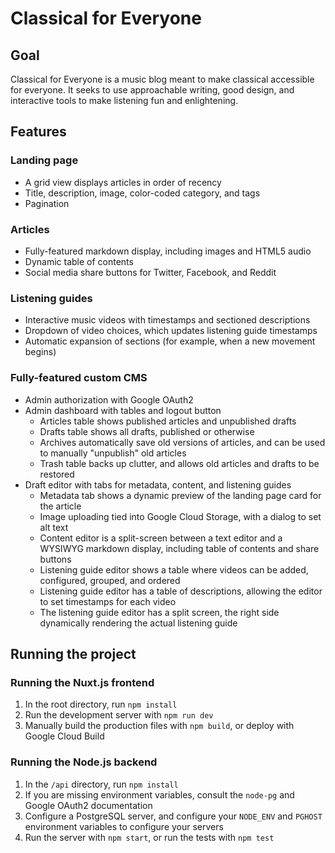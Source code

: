 # Classical for Everyone
## Goal
Classical for Everyone is a music blog meant to make classical accessible for everyone. It seeks to use approachable writing, good design, and interactive tools to make listening fun and enlightening. 

## Features
### Landing page
* A grid view displays articles in order of recency
* Title, description, image, color-coded category, and tags
* Pagination

### Articles
* Fully-featured markdown display, including images and HTML5 audio
* Dynamic table of contents
* Social media share buttons for Twitter, Facebook, and Reddit

### Listening guides
* Interactive music videos with timestamps and sectioned descriptions
* Dropdown of video choices, which updates listening guide timestamps
* Automatic expansion of sections (for example, when a new movement begins)

### Fully-featured custom CMS
* Admin authorization with Google OAuth2
* Admin dashboard with tables and logout button
    * Articles table shows published articles and unpublished drafts
    * Drafts table shows all drafts, published or otherwise
    * Archives automatically save old versions of articles, and can be used to manually "unpublish" old articles
    * Trash table backs up clutter, and allows old articles and drafts to be restored
* Draft editor with tabs for metadata, content, and listening guides
    * Metadata tab shows a dynamic preview of the landing page card for the article
    * Image uploading tied into Google Cloud Storage, with a dialog to set alt text
    * Content editor is a split-screen between a text editor and a WYSIWYG markdown display, including table of contents and share buttons
    * Listening guide editor shows a table where videos can be added, configured, grouped, and ordered
    * Listening guide editor has a table of descriptions, allowing the editor to set timestamps for each video
    * The listening guide editor has a split screen, the right side dynamically rendering the actual listening guide

## Running the project
### Running the Nuxt.js frontend
1. In the root directory, run `npm install`
2. Run the development server with `npm run dev`
3. Manually build the production files with `npm build`, or deploy with Google Cloud Build

### Running the Node.js backend
1. In the `/api` directory, run `npm install`
2. If you are missing environment variables, consult the `node-pg` and Google OAuth2 documentation
3. Configure a PostgreSQL server, and configure your `NODE_ENV` and `PGHOST` environment variables to configure your servers
4. Run the server with `npm start`, or run the tests with `npm test`
